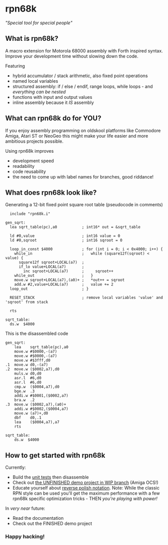 # rpn68k 

_"Special tool for special people"_


## What is rpn68k?

A macro extension for Motorola 68000 assembly with Forth inspired syntax. Improve your development time without slowing down the code. 

Featuring
- hybrid accumulator / stack arithmetic, also fixed point operations
- named local variables
- structured assembly: if / else / endif, range loops, while loops - and _everything can be nested_
- functions with input and output values
- inline assembly because it _IS_ assembly


## What can rpn68k do for YOU?

If you enjoy assembly programming on oldskool platforms like Commodore Amiga, Atari ST or NeoGeo this might make your life easier and more ambitious projects possible.

Using rpn68k improves
- development speed
- readability
- code reusability
- the need to come up with label names for branches, good riddance!


## What does rpn68k look like?

Generating a 12-bit fixed point square root table (pseudocode in comments)
```
  include "rpn68k.i"

gen_sqrt:
  lea sqrt_table(pc),a0           ; int16* out = &sqrt_table

  ld #0,value                     ; int16 value = 0
  ld #0,sqroot                    ; int16 sqroot = 0

  loop_in_const $4000             ; for (int i = 0; i < 0x4000; i++) {
    while_in                      ;   while (square12f(sqroot) < value) {
      square12f sqroot+LOCAL(a7)  ;
      if_lo value+LOCAL(a7)       ;
        inc sqroot+LOCAL(a7)      ;     sqroot++
    while_out                     ;   }
    move.w sqroot+LOCAL(a7),(a0)+ ;   *out++ = sqroot
    add.w #2,value+LOCAL(a7)      ;   value += 2
  loop_out                        ; }

  RESET_STACK                     ; remove local variables 'value' and 'sqroot' from stack

  rts

sqrt_table:
  ds.w	$4000
```

This is the disassembled code
```
gen_sqrt:
    lea    sqrt_table(pc),a0
    move.w #$0000,-(a7)
    move.w #$0000,-(a7)
    move.w #$3fff,d0
.1  move.w d0,-(a7)
.2  move.w ($0002,a7),d0
    muls.w d0,d0
    asr.l  #6,d0
    asr.l  #6,d0
    cmp.w  ($0004,a7),d0
    bge.w  .3
    addi.w #$0001,($0002,a7)
    bra.w  .2
.3  move.w ($0002,a7),(a0)+
    addi.w #$0002,($0004,a7)
    move.w (a7)+,d0
    dbf    d0,.1
    lea    ($0004,a7),a7
    rts

sqrt_table:
    ds.w  $4000
```


## How to get started with rpn68k

Currently:
- Build the [unit tests](https://github.com/el-visio/rpn68k/blob/master/unit_test.s?ts=2) then disassemble
- Check out [the UNFINISHED demo project in WIP branch](https://github.com/el-visio/rpn68k/blob/wip-donut-demo/donut_demo.s?ts=2) (Amiga OCS!)
- Educate yourself about [reverse polish notation](https://en.wikipedia.org/wiki/Reverse_Polish_notation). Note: While the classic RPN style can be used you'll get the maximum performance with a few rpn68k specific optimization tricks - THEN _you're playing with power!_ 

In _very near_ future: 
- Read the documentation 
- Check out the FINISHED demo project



### Happy hacking!

